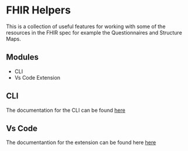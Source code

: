 # FHIR Helpers

This is a collection of useful features for working with some of the resources in the FHIR spec for example the Questionnaires and Structure Maps.

## Modules
- CLI
- Vs Code Extension

## CLI
The documentation for the CLI can be found [here](Fhir_Kotlin)
## Vs Code
The documentantion for the extension can be found here [here](vscode_extension)